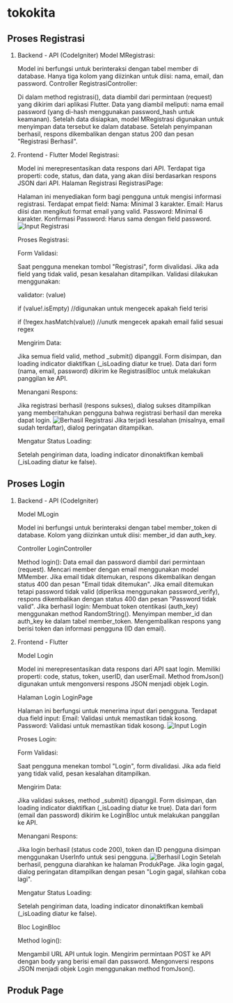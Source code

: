 #   tokokita

##  Proses Registrasi
1. Backend - API (CodeIgniter)
    Model MRegistrasi:

    Model ini berfungsi untuk berinteraksi dengan tabel member di database.
    Hanya tiga kolom yang diizinkan untuk diisi: nama, email, dan password.
    Controller RegistrasiController:

    Di dalam method registrasi(), data diambil dari permintaan (request) yang dikirim dari aplikasi Flutter.
    Data yang diambil meliputi:
    nama
    email
    password (yang di-hash menggunakan password_hash untuk keamanan).
    Setelah data disiapkan, model MRegistrasi digunakan untuk menyimpan data tersebut ke dalam database.
    Setelah penyimpanan berhasil, respons dikembalikan dengan status 200 dan pesan "Registrasi Berhasil".
2. Frontend - Flutter
    Model Registrasi:

    Model ini merepresentasikan data respons dari API.
    Terdapat tiga properti: code, status, dan data, yang akan diisi berdasarkan respons JSON dari API.
    Halaman Registrasi RegistrasiPage:

    Halaman ini menyediakan form bagi pengguna untuk mengisi informasi registrasi.
    Terdapat empat field:
    Nama: Minimal 3 karakter.
    Email: Harus diisi dan mengikuti format email yang valid.
    Password: Minimal 6 karakter.
    Konfirmasi Password: Harus sama dengan field password.
    ![Input Registrasi](registrasiInput.png)

    Proses Registrasi:

    Form Validasi:

    Saat pengguna menekan tombol "Registrasi", form divalidasi. Jika ada field yang tidak valid, pesan kesalahan ditampilkan.
    Validasi dilakukan menggunakan:

    validator: (value)

    if (value!.isEmpty) //digunakan untuk mengecek apakah field terisi

    if (!regex.hasMatch(value)) //unutk mengecek apakah email falid sesuai regex

    Mengirim Data:

    Jika semua field valid, method _submit() dipanggil.
    Form disimpan, dan loading indicator diaktifkan (_isLoading diatur ke true).
    Data dari form (nama, email, password) dikirim ke RegistrasiBloc untuk melakukan panggilan ke API.

    Menangani Respons:

    Jika registrasi berhasil (respons sukses), dialog sukses ditampilkan yang memberitahukan pengguna bahwa registrasi berhasil dan mereka dapat login.
    ![Berhasil Registrasi](registrasiBerhasil.png)
    Jika terjadi kesalahan (misalnya, email sudah terdaftar), dialog peringatan ditampilkan.

    Mengatur Status Loading:

    Setelah pengiriman data, loading indicator dinonaktifkan kembali (_isLoading diatur ke false).

##  Proses Login

1. Backend - API (CodeIgniter)

    Model MLogin

    Model ini berfungsi untuk berinteraksi dengan tabel member_token di database.
    Kolom yang diizinkan untuk diisi: member_id dan auth_key.

    Controller LoginController

    Method login():
    Data email dan password diambil dari permintaan (request).
    Mencari member dengan email menggunakan model MMember.
    Jika email tidak ditemukan, respons dikembalikan dengan status 400 dan pesan "Email tidak ditemukan".
    Jika email ditemukan tetapi password tidak valid (diperiksa menggunakan password_verify), respons dikembalikan dengan status 400 dan pesan "Password tidak valid".
    Jika berhasil login:
    Membuat token otentikasi (auth_key) menggunakan method RandomString().
    Menyimpan member_id dan auth_key ke dalam tabel member_token.
    Mengembalikan respons yang berisi token dan informasi pengguna (ID dan email).

2. Frontend - Flutter

    Model Login

    Model ini merepresentasikan data respons dari API saat login.
    Memiliki properti: code, status, token, userID, dan userEmail.
    Method fromJson() digunakan untuk mengonversi respons JSON menjadi objek Login.

    Halaman Login LoginPage

    Halaman ini berfungsi untuk menerima input dari pengguna.
    Terdapat dua field input:
    Email: Validasi untuk memastikan tidak kosong.
    Password: Validasi untuk memastikan tidak kosong.
    ![Input Login](loginInput.png)

    Proses Login:

    Form Validasi:

    Saat pengguna menekan tombol "Login", form divalidasi. Jika ada field yang tidak valid, pesan kesalahan ditampilkan.

    Mengirim Data:

    Jika validasi sukses, method _submit() dipanggil.
    Form disimpan, dan loading indicator diaktifkan (_isLoading diatur ke true).
    Data dari form (email dan password) dikirim ke LoginBloc untuk melakukan panggilan ke API.

    Menangani Respons:

    Jika login berhasil (status code 200), token dan ID pengguna disimpan menggunakan UserInfo untuk sesi pengguna.
    ![Berhasil Login](loginberhasil.png)
    Setelah berhasil, pengguna diarahkan ke halaman ProdukPage.
    Jika login gagal, dialog peringatan ditampilkan dengan pesan "Login gagal, silahkan coba lagi".

    Mengatur Status Loading:

    Setelah pengiriman data, loading indicator dinonaktifkan kembali (_isLoading diatur ke false).

    Bloc LoginBloc

    Method login():

    Mengambil URL API untuk login.
    Mengirim permintaan POST ke API dengan body yang berisi email dan password.
    Mengonversi respons JSON menjadi objek Login menggunakan method fromJson().

##  Produk Page


